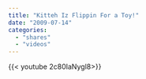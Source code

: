 ```yaml
---
title: "Kitteh Iz Flippin For a Toy!"
date: "2009-07-14"
categories:
  - "shares"
  - "videos"
---
```


<div style="width: 70vw;">{{< youtube 2c80IaNygl8>}}</div>
